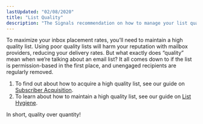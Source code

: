 ```yaml
---
lastUpdated: "02/08/2020"
title: "List Quality"
description: "The Signals recommendation on how to manage your list quality."
---
```


To maximize your inbox placement rates, you’ll need to maintain a high quality list. Using poor quality lists will harm your reputation with mailbox providers, reducing your delivery rates. But what exactly does “quality” mean when we’re talking about an email list? It all comes down to if the list is permission-based in the first place, and unengaged recipients are regularly removed.  

1. To find out about how to acquire a high quality list, see our guide on [Subscriber Acquisition](/docs/signals/subscriber-acquisition). 
1. To learn about how to maintain a high quality list, see our guide on [List Hygiene](/docs/signals/list-hygiene).

In short, quality over quantity!

